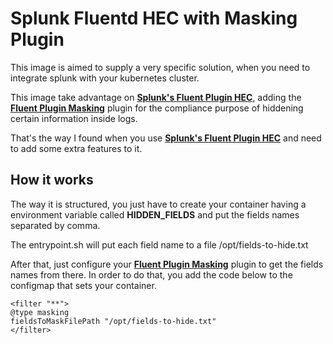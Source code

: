 # Splunk Fluentd HEC with Masking Plugin

This image is aimed to supply a very specific solution, when you need to integrate splunk with your kubernetes cluster.

This image take advantage on **[Splunk's Fluent Plugin HEC](https://github.com/splunk/fluent-plugin-splunk-hec)**, adding the **[Fluent Plugin Masking](https://github.com/payu/fluent-plugin-masking)** plugin for the compliance purpose of hiddening certain information inside logs.

That's the way I found when you use **[Splunk's Fluent Plugin HEC](https://github.com/splunk/fluent-plugin-splunk-hec)** and need to add some extra features to it.

## How it works

The way it is structured, you just have to create your container having a environment variable called **HIDDEN_FIELDS** and put the fields names separated by comma.

The entrypoint.sh will put each field name to a file /opt/fields-to-hide.txt

After that, just configure your **[Fluent Plugin Masking](https://github.com/payu/fluent-plugin-masking)** plugin to get the fields names from there. In order to do that, you add the code below to the configmap that sets your container.

	<filter "**">
	@type masking
	fieldsToMaskFilePath "/opt/fields-to-hide.txt"
	</filter>